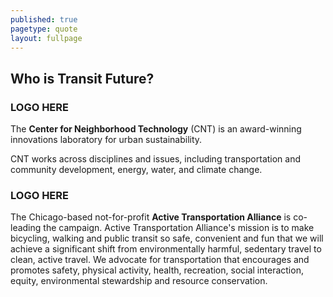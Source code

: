 ```yaml
---
published: true
pagetype: quote
layout: fullpage
---
```


## Who is Transit Future?

### LOGO HERE

The **Center for Neighborhood Technology** (CNT) is an award-winning innovations laboratory for urban sustainability. 

CNT works across disciplines and issues, including transportation and community development, energy, water, and climate change.


### LOGO HERE

The Chicago-based not-for-profit **Active Transportation Alliance** is co-leading the campaign. Active Transportation Alliance's mission is to make bicycling, walking and public transit so safe, convenient and fun that we will achieve a significant shift from environmentally harmful, sedentary travel to clean, active travel. We advocate for transportation that encourages and promotes safety, physical activity, health, recreation, social interaction, equity, environmental stewardship and resource conservation.